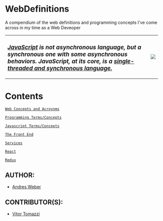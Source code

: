 # WebDefinitions
A compendium of the web definitions and programming concepts I've come across in my time as a Web Deveoper

<hr style="page-break-before:always;display:none;">

<table>
<tbody>
  <tr>
  <td>
    <h3><i><a href=https://medium.com/free-code-camp/the-complete-javascript-handbook-f26b2c71719c>JavaScript</a> is not asynchronous language, but a synchronous one with some asynchronous behaviors. JavaScript, at its core, is a <a href=https://johnresig.com/blog/how-javascript-timers-work/>single-threaded and synchronous language.</a></i></h3>
  </td>
  <td>
    <img src=https://andresmweber.github.io/WebDefinitions/media/1_EventLoop.png>
  </td>
  <tr>
</tbody>
</table>

<hr style="page-break-before:always;display:none;">

# Contents

[`Web Concepts and Acroynms`](Web_Concepts_And_Acronyms.md)

[`Programming Terms/Concepts`](Programming_Terms_Concepts.md)

[`Javascript Terms/Concepts`](Javascript_Terms_Concepts.md)

[`The Front End`](The_Front_End.md)

[`Services`](Services.md)

[`React`](React.md)

[`Redux`](Redux.md)

## AUTHOR: 
- [Andres Weber](https://github.com/andresmweber)

## CONTRIBUTOR(S): 
- [Vitor Tomazzi](https://github.com/VitorTomazzi)
